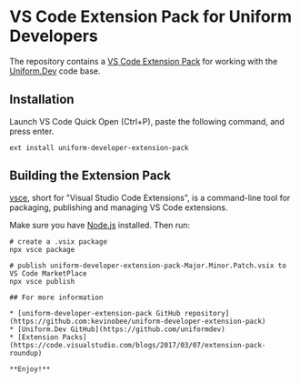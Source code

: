 # VS Code Extension Pack for Uniform Developers

The repository contains a [VS Code Extension Pack](https://code.visualstudio.com/blogs/2017/03/07/extension-pack-roundup) for working with the [Uniform.Dev](https://github.com/uniformdev) code base.

## Installation

Launch VS Code Quick Open (Ctrl+P), paste the following command, and press enter.

```text
ext install uniform-developer-extension-pack
```

## Building the Extension Pack

[vsce](https://github.com/microsoft/vsce), short for "Visual Studio Code Extensions", is a command-line tool for packaging, publishing and managing VS Code extensions.

Make sure you have [Node.js](https://nodejs.org/) installed. Then run:

```shell
# create a .vsix package
npx vsce package

# publish uniform-developer-extension-pack-Major.Minor.Patch.vsix to VS Code MarketPlace
npx vsce publish

## For more information

* [uniform-developer-extension-pack GitHub repository](https://github.com:kevinobee/uniform-developer-extension-pack)
* [Uniform.Dev GitHub](https://github.com/uniformdev)
* [Extension Packs](https://code.visualstudio.com/blogs/2017/03/07/extension-pack-roundup)

**Enjoy!**
